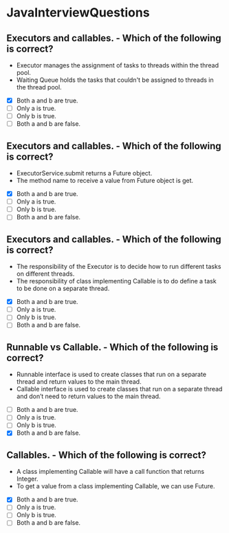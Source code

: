 # JavaInterviewQuestions

## Executors and callables. - Which of the following is correct?
* Executor manages the assignment of tasks  to threads within the thread pool. 
* Waiting Queue holds the tasks that couldn't be assigned to threads in the thread pool.
- [x]  Both a and b are true.
- [ ]  Only a is true.
- [ ]  Only b is true.
- [ ]  Both a and b are false.

## Executors and callables. - Which of the following is correct?
* ExecutorService.submit returns a Future object. 
* The method name to receive a value from Future object is get.
- [x]  Both a and b are true.
- [ ]  Only a is true.
- [ ]  Only b is true.
- [ ]  Both a and b are false.

## Executors and callables. - Which of the following is correct?
* The responsibility of the Executor is to decide how to run different tasks on different threads.
* The responsibility of class implementing Callable is to do define a task to be done on a separate thread.
- [x]  Both a and b are true.
- [ ]  Only a is true.
- [ ]  Only b is true.
- [ ]  Both a and b are false.

## Runnable vs Callable. - Which of the following is correct?
* Runnable interface is used to create classes that run on a separate thread and return values to the main thread.
* Callable interface is used to create classes that run on a separate thread and don’t need to return values to the main thread.
- [ ]  Both a and b are true.
- [ ]  Only a is true.
- [ ]  Only b is true.
- [x]  Both a and b are false.

## Callables. - Which of the following is correct?
* A class implementing Callable<Integer> will have a call function that returns Integer.
* To get a value from a class implementing Callable<Integer>, we can use Future<Integer>.
- [x]  Both a and b are true.
- [ ]  Only a is true.
- [ ]  Only b is true.
- [ ]  Both a and b are false.
